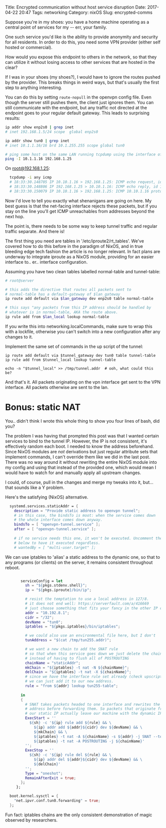 Title: Encrypted communication without host service disruption
Date: 2017-04-22 20:47
Tags: networking
Category: nixOS
Slug: encrypted-comms

Suppose you're in my shoes: you have a home machine operating as a central point of services for my -- err, your family.

One such service you'd like is the ability to provide anonymity and security for all residents. In order to do this, you need some VPN provider (either self hosted or commercial). 

How would you expose this endpoint to others in the network, so that they can utilize it without losing access to other services that are hosted in the clear?

If I was in your shoes (my shoes?), I would have to ignore the routes pushed by the provider. This breaks things in weird ways, but that's usually the first step to anything interesting.

You can do this by setting `route-nopull` in the openvpn config file. Even though the server still pushes them, the client just ignores them. You can still communicate with the endpoint, but any traffic not directed at the endpoint goes to your regular default gateway. This leads to surprising results:

``` bash
ip addr show enp2s0 | grep inet
# inet 192.168.1.5/24 scope  global enp2s0

ip addr show tun0 | grep inet
# inet 10.1.1.16/16 brd 10.1.255.255 scope global tun0

# ping some host on the same LAN running tcpdump using the interface of tun0
ping -I 10.1.1.16 192.168.1.25
```

On root@192.168.1.25:
``` bash
  tcpdump -i any icmp
  # 18:33:30.148705 IP 10.10.1.16 > 192.168.1.25: ICMP echo request, id 10830, seq 1, length 64
  # 18:33:30.148806 IP 192.168.1.25 > 10.10.1.16: ICMP echo reply, id 10830, seq1, length 64
  # 18:33:30.150079 IP 10.10.1.16 > 192.168.1.25: ICMP 10.10.1.16 protocol 1 port 16982 unreachable, length 36
```

Now I'd love to tell you exactly what shenanigans are going on here. My best guess is that the net-facing interface rejects these packets, but if you stay on the line you'll get ICMP unreachables from addresses beyond the next hop.

The point is, there needs to be some way to keep tunnel traffic and regular traffic separate. And there is!

The first thing you need are tables in '/etc/iproute2/rt_tables'. We've covered how to do this before in the paradigm of NixOS, and in true bleeding edge tech fashion the article is no longer relevant. In fact plans are underway to integrate iproute as a NixOS module, providing for an easier interface to.. er.. interface configuration.

Assuming you have two clean tables labelled normal-table and tunnel-table:
``` bash
# root@server

# this adds the directive that routes all packets sent to
# normal-table has a default-gateway of $lan_gateway
ip route add default via $lan_gateway dev enp2s0 table normal-table

# this says "any packets from this IP address should be handled by
# whatever is in normal-table, AKA the route above.
ip rule add from $lan_local lookup normal-table
```

If you write this into networking.localCommands, make sure to wrap this with a lockfile, otherwise you can't switch into a new configuration after any changes to it.

Implement the same set of commands in the up script of the tunnel:
```
ip route add default via $tunnel_gateway dev tun0 table tunnel-table
ip rule add from $tunnel_local lookup tunnel-table

echo -n "$tunnel_local" >> /tmp/tunnel.addr  # ooh, what could this be?
```

And that's it. All packets originating on the vpn interface get sent to the VPN interface. All packets otherwise are sent to the lan.

# Bonus: static NAT
You.. didn't think I wrote this whole thing to show you four lines of bash, did you? 

The problem I was having that prompted this post was that I wanted certain services to bind to the tunnel IP. However, the IP is not consistent, it's effectively random each boot. I needed to know the address beforehand. Since NixOS modules are _not_ derivations but just regular attribute sets that implement commands, I can't override them like we did in the last post. There was no way around it without rewriting the entire NixOS module into my config and using that instead of the provided one, which would mean I would have to watch for and manually apply all upstream changes.

I could, of course, pull in the changes and merge my tweaks into it, but... that sounds like a Y problem.

Here's the satisfying (NixOS) alternative.
``` nix
  systemd.services.staticAddr = {
    description = "Provide static address to openvpn tunnel";
    # in this case, the bindsTo is moot: when the service comes down 
    # the whole interface comes down anyway.
    bindsTo = [ "openvpn-tunnel.service" ];
    after = [ "openvpn-tunnel.service" ];
    
    # if no service needs this one, it won't be executed. Uncomment the
    # below to have it executed regardless.
    # wantedBy = [ "multi-user.target" ];

```

We can use iptables to 'alias' a static address to the dynamic one, so that to any programs (or clients) on the server, it remains consistent throughout reboot. 


``` nix

       serviceConfig = let
         sh = "${pkgs.stdenv.shell}";
         ip = "${pkgs.iproute}/bin/ip";

         # resist the temptation to use a local address in 127/8.
         # it does not end well: https://serverfault.com/a/416669
         # just choose something that fits your fancy in the other IP classes.
         addr = "10.192.8.1";
         cidr = "/32";
         devName = "tun0";
         iptables = "${pkgs.iptables}/bin/iptables";

         # we could also use an environmental file here, but I don't
         tunAddress = "$(cat /tmp/tun255.addr)";

         # we want a new chain to add the SNAT rule
         # so that when this service goes down we just delete the chain
         # instead of having to flush all of POSTROUTING 
         chainName = "staticAddr";
         mkChain = "${iptables} -t nat -N ${chainName}";
         delChain = "${iptables} -t nat -X ${chainName}";
         # since we have the interface rule set already (check upscript of tunnel)
         # we can just add it to our new address.
         rule = "from ${addr} lookup tun255-table";
         
       in
       {
         # SNAT takes packets headed to one interface and rewrites the source
         # address before forwarding them. So packets that originate from 
         # our static IP actually leave our machine with the dynamic IP.
         ExecStart = ''
           ${sh} -c '${ip} rule add ${rule} && \
             ${ip} addr add ${addr}${cidr} dev ${devName} && \
             ${mkChain} && \
             ${iptables} -t nat -A ${chainName} -s ${addr} -j SNAT --to ${tunAddress} && \
             ${iptables} -t nat -A POSTROUTING -j ${chainName}'
         '';
         ExecStop = ''
           ${sh} -c '${ip} rule del ${rule} && \
             ${ip} addr del ${addr}${cidr} dev ${devName} && \
             ${delChain}'
         '';
         Type = "oneshot";
         RemainAfterExit = true;
       };
     };

  boot.kernel.sysctl = {
    "net.ipvr.conf.tun0.forwarding" = true;
  };
```

Fun fact: iptables chains are the only consistent demonstration of magic observed by researchers.
